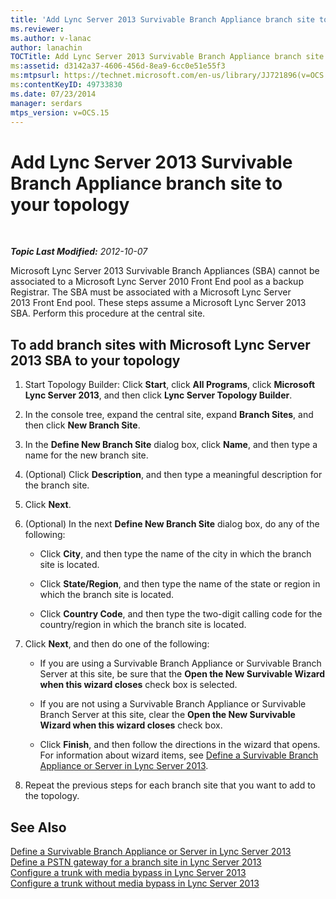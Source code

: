 ```yaml
---
title: 'Add Lync Server 2013 Survivable Branch Appliance branch site to your topology'
ms.reviewer: 
ms.author: v-lanac
author: lanachin
TOCTitle: Add Lync Server 2013 Survivable Branch Appliance branch site to your topology
ms:assetid: d3142a37-4606-456d-8ea9-6cc0e51e55f3
ms:mtpsurl: https://technet.microsoft.com/en-us/library/JJ721896(v=OCS.15)
ms:contentKeyID: 49733830
ms.date: 07/23/2014
manager: serdars
mtps_version: v=OCS.15
---
```


<div data-xmlns="http://www.w3.org/1999/xhtml">

<div class="topic" data-xmlns="http://www.w3.org/1999/xhtml" data-msxsl="urn:schemas-microsoft-com:xslt" data-cs="http://msdn.microsoft.com/en-us/">

<div data-asp="http://msdn2.microsoft.com/asp">

# Add Lync Server 2013 Survivable Branch Appliance branch site to your topology

</div>

<div id="mainSection">

<div id="mainBody">

<span> </span>

_**Topic Last Modified:** 2012-10-07_

Microsoft Lync Server 2013 Survivable Branch Appliances (SBA) cannot be associated to a Microsoft Lync Server 2010 Front End pool as a backup Registrar. The SBA must be associated with a Microsoft Lync Server 2013 Front End pool. These steps assume a Microsoft Lync Server 2013 SBA. Perform this procedure at the central site.

<div>

## To add branch sites with Microsoft Lync Server 2013 SBA to your topology

1.  Start Topology Builder: Click **Start**, click **All Programs**, click **Microsoft Lync Server 2013**, and then click **Lync Server Topology Builder**.

2.  In the console tree, expand the central site, expand **Branch Sites**, and then click **New Branch Site**.

3.  In the **Define New Branch Site** dialog box, click **Name**, and then type a name for the new branch site.

4.  (Optional) Click **Description**, and then type a meaningful description for the branch site.

5.  Click **Next**.

6.  (Optional) In the next **Define New Branch Site** dialog box, do any of the following:
    
      - Click **City**, and then type the name of the city in which the branch site is located.
    
      - Click **State/Region**, and then type the name of the state or region in which the branch site is located.
    
      - Click **Country Code**, and then type the two-digit calling code for the country/region in which the branch site is located.

7.  Click **Next**, and then do one of the following:
    
      - If you are using a Survivable Branch Appliance or Survivable Branch Server at this site, be sure that the **Open the New Survivable Wizard when this wizard closes** check box is selected.
    
      - If you are not using a Survivable Branch Appliance or Survivable Branch Server at this site, clear the **Open the New Survivable Wizard when this wizard closes** check box.
    
      - Click **Finish**, and then follow the directions in the wizard that opens. For information about wizard items, see [Define a Survivable Branch Appliance or Server in Lync Server 2013](lync-server-2013-define-a-survivable-branch-appliance-or-server.md).

8.  Repeat the previous steps for each branch site that you want to add to the topology.

</div>

<div>

## See Also


[Define a Survivable Branch Appliance or Server in Lync Server 2013](lync-server-2013-define-a-survivable-branch-appliance-or-server.md)  
[Define a PSTN gateway for a branch site in Lync Server 2013](lync-server-2013-define-a-pstn-gateway-for-a-branch-site.md)  
[Configure a trunk with media bypass in Lync Server 2013](lync-server-2013-configure-a-trunk-with-media-bypass.md)  
[Configure a trunk without media bypass in Lync Server 2013](lync-server-2013-configure-a-trunk-without-media-bypass.md)  
  

</div>

</div>

<span> </span>

</div>

</div>

</div>


